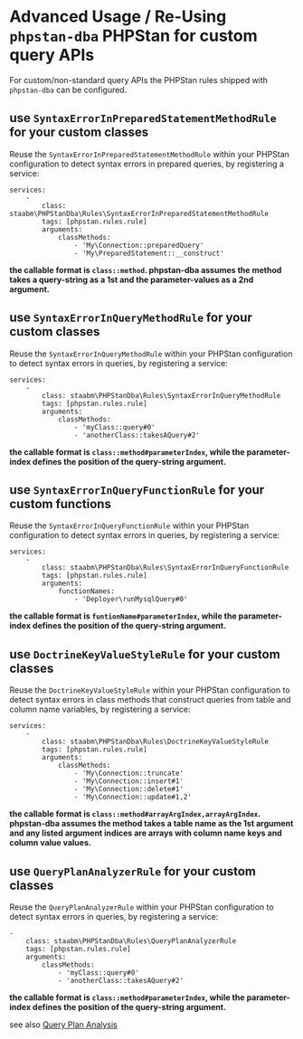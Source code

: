 # Advanced Usage / Re-Using `phpstan-dba` PHPStan for custom query APIs

For custom/non-standard query APIs the PHPStan rules shipped with `phpstan-dba` can be configured.

## use `SyntaxErrorInPreparedStatementMethodRule` for your custom classes

Reuse the `SyntaxErrorInPreparedStatementMethodRule` within your PHPStan configuration to detect syntax errors in prepared queries, by registering a service:

```
services:
    -
        class: staabm\PHPStanDba\Rules\SyntaxErrorInPreparedStatementMethodRule
        tags: [phpstan.rules.rule]
        arguments:
            classMethods:
                - 'My\Connection::preparedQuery'
                - 'My\PreparedStatement::__construct'
```

__the callable format is `class::method`. phpstan-dba assumes the method takes a query-string as a 1st and the parameter-values as a 2nd argument.__

## use `SyntaxErrorInQueryMethodRule` for your custom classes

Reuse the `SyntaxErrorInQueryMethodRule` within your PHPStan configuration to detect syntax errors in queries, by registering a service:

```
services:
    -
        class: staabm\PHPStanDba\Rules\SyntaxErrorInQueryMethodRule
        tags: [phpstan.rules.rule]
        arguments:
            classMethods:
                - 'myClass::query#0'
                - 'anotherClass::takesAQuery#2'
```

__the callable format is `class::method#parameterIndex`, while the parameter-index defines the position of the query-string argument.__

## use `SyntaxErrorInQueryFunctionRule` for your custom functions

Reuse the `SyntaxErrorInQueryFunctionRule` within your PHPStan configuration to detect syntax errors in queries, by registering a service:

```
services:
    -
        class: staabm\PHPStanDba\Rules\SyntaxErrorInQueryFunctionRule
        tags: [phpstan.rules.rule]
        arguments:
            functionNames:
                - 'Deployer\runMysqlQuery#0'
```

__the callable format is `funtionName#parameterIndex`, while the parameter-index defines the position of the query-string argument.__

## use `DoctrineKeyValueStyleRule` for your custom classes

Reuse the `DoctrineKeyValueStyleRule` within your PHPStan configuration to detect syntax errors in class methods that construct queries from table and column name variables, by registering a service:

```
services:
    -
        class: staabm\PHPStanDba\Rules\DoctrineKeyValueStyleRule
        tags: [phpstan.rules.rule]
        arguments:
            classMethods:
                - 'My\Connection::truncate'
                - 'My\Connection::insert#1'
                - 'My\Connection::delete#1'
                - 'My\Connection::update#1,2'
```

__the callable format is `class::method#arrayArgIndex,arrayArgIndex`. phpstan-dba assumes the method takes a table name as the 1st argument and any listed argument indices are arrays with column name keys and column value values.__


## use `QueryPlanAnalyzerRule` for your custom classes

Reuse the `QueryPlanAnalyzerRule` within your PHPStan configuration to detect syntax errors in queries, by registering a service:

    -
        class: staabm\PHPStanDba\Rules\QueryPlanAnalyzerRule
        tags: [phpstan.rules.rule]
        arguments:
            classMethods:
                - 'myClass::query#0'
                - 'anotherClass::takesAQuery#2'

__the callable format is `class::method#parameterIndex`, while the parameter-index defines the position of the query-string argument.__

see also [Query Plan Analysis](https://github.com/staabm/phpstan-dba/blob/main/docs/query-plan-analysis.md)
